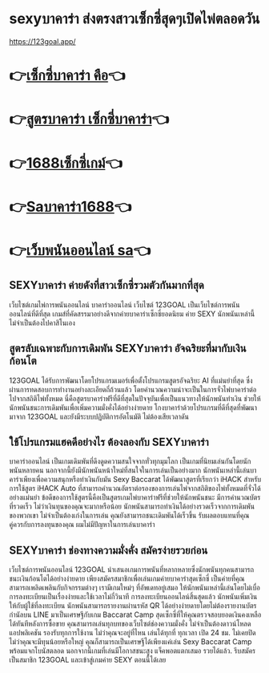 
# sexyบาคาร่า ส่งตรงสาวเซ็กซี่สุดๆเปิดไพ่ตลอดวัน

https://123goal.app/


# 👉[เซ็กซี่บาคาร่า คือ](https://123goal.app/)👈
# 👉[สูตรบาคาร่า เซ็กซี่บาคาร่า](https://123goal.app/)👈
# 👉[1688เซ็กซี่เกม์](https://123goal.app/)👈
# 👉[Saบาคาร่า1688](https://123goal.app/)👈
# 👉[เว็บพนันออนไลน์ sa](https://123goal.app/)👈

## SEXYบาคาร่า ค่ายดังที่สาวเซ็กซี่รวมตัวกันมากที่สุด
เว็บไซต์เกมไพ่การพนันออนไลน์ บาคาร่าออนไลน์ เว็บไซต์ 123GOAL เป็นเว็บไซต์การพนันออนไลน์ที่ดีที่สุด เกมส์ที่คัดสรรมาอย่างดีจากค่ายบาคาร่าเซ็กซี่ยอดนิยม ค่าย SEXY นักพนันเหล่านี้ไม่จำเป็นต้องไปคาสิโนเอง
## สูตรลับเฉพาะกับการเดิมพัน SEXYบาคาร่า อัจฉริยะที่มากับเงินก้อนโต
123GOAL ได้รับการพัฒนาโดยโปรแกรมเมอร์เพื่อตั้งโปรแกรมสูตรอัจฉริยะ AI ที่แม่นยำที่สุด ซึ่งผ่านการทดสอบการทำงานอย่างละเอียดถี่ถ้วนแล้ว โดยคำนวณความน่าจะเป็นในการจั่วไพ่บาคาร่าต่อไปจากสถิติไพ่ทั้งหมด นี่คือสูตรบาคาร่าฟรีที่ดีที่สุดในปัจจุบันเพื่อเป็นแนวทางให้นักพนันทำเงิน ช่วยให้นักพนันชนะการเดิมพันเพื่อเพิ่มความมั่งคั่งได้อย่างง่ายดาย โกงบาคาร่าด้วยโปรแกรมที่ดีที่สุดที่พัฒนามาจาก 123GOAL และยังมีระบบปฏิบัติการอัตโนมัติ ไม่ต้องเสียเวลาดัน
## ใช้โปรแกรมแฮคดีอย่างไร ต้องลองกับ SEXYบาคาร่า
บาคาร่าออนไลน์ เป็นเกมเดิมพันที่ดึงดูดความสนใจจากทั่วทุกมุมโลก เป็นเกมที่นิยมเล่นกันโดยนักพนันหลายคน นอกจากนี้ยังมีนักพนันหน้าใหม่ที่สนใจในการเล่นเป็นอย่างมาก นักพนันเหล่านี้เล่นบาคาร่าเพียงเพื่อความสนุกหรือทำเงินกับมัน Sexy Baccarat ได้พัฒนาสูตรที่เรียกว่า iHACK สำหรับการใช้สูตร iHACK Auto ที่สามารถคำนวณอัตราต่อรองของการเล่นไพ่จากสถิติของไพ่ทั้งหมดที่จั่วได้อย่างแม่นยำ ข้อดีของการใช้สูตรนี้คือเป็นสูตรเกมไพ่บาคาร่าฟรีที่ช่วยให้นักพนันชนะ มีการคำนวณบัตรที่รวดเร็ว ไม่ว่าเงินทุนของคุณจะมากหรือน้อย นักพนันสามารถทำเงินได้อย่างรวดเร็วจากการเดิมพันของพวกเขา ไม่จำเป็นต้องเก่งในการเล่น คุณยังสามารถชนะเดิมพันได้เร็วขึ้น รับผลตอบแทนที่คุณคู่ควรกับการลงทุนของคุณ ผมไม่มีปัญหาในการเล่นบาคาร่า
## SEXYบาคาร่า ช่องทางความมั่งคั่ง สมัครง่ายรวยก่อน    
เว็บไซต์การพนันออนไลน์ 123GOAL นำเสนอเกมการพนันที่หลากหลายซึ่งนักพนันทุกคนสามารถชนะเงินก้อนโตได้อย่างง่ายดาย เพียงสมัครสมาชิกเพื่อเล่นเกมค่ายบาคาร่าสุดเซ็กซี่ เป็นค่ายที่คุณสามารถเพลิดเพลินกับกิจกรรมต่างๆ เรามีเกมใหม่ๆ ที่อัพเดทอยู่เสมอ ให้นักพนันเหล่านี้เล่นโดยไม่เบื่อ การลงทะเบียนเป็นเรื่องง่ายและใช้เวลาไม่กี่วินาที การลงทะเบียนออนไลน์สิ้นสุดแล้ว นักพนันเพิ่มเงินให้กับผู้ใช้ที่ลงทะเบียน นักพนันสามารถรายงานผ่านรหัส QR ได้อย่างง่ายดายโดยไม่ต้องรายงานบัตรกำนัลบน LINE มาเป็นเศรษฐีกับเกม Baccarat Camp สุดเซ็กซี่ที่ให้คุณตรวจสอบยอดเงินคงเหลือได้ทันทีหลังการซื้อขาย คุณสามารถเล่นทุกบทของเว็บไซต์ช่องความมั่งคั่ง ไม่จำเป็นต้องดาวน์โหลดแอปพลิเคชัน รองรับทุกการใช้งาน ไม่ว่าคุณจะอยู่ที่ไหน เล่นได้ทุกที่ ทุกเวลา เปิด 24 ชม. ไม่เคยปิด ไม่ว่าคุณจะมีทุนน้อยหรือใหญ่ คุณก็สามารถเป็นเศรษฐีได้เพียงแค่เล่น Sexy Baccarat Camp พร้อมแจกโบนัสตลอด นอกจากนี้เกมที่เล่นมีโอกาสชนะสูง แจ็คพอตแตกเสมอ รวยได้แล้ว. รีบสมัครเป็นสมาชิก 123GOAL และเข้าสู่เกมค่าย SEXY ตอนนี้ได้เลย
